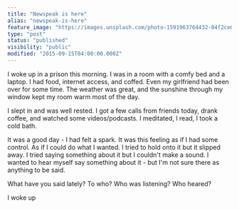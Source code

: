 ```yaml
---
title: "Newspeak is here"
alias: "newspeak-is-here"
feature_image: "https://images.unsplash.com/photo-1591963764432-04f2ce0c8373?ixlib=rb-1.2.1&q=80&fm=jpg&crop=entropy&cs=tinysrgb&w=2000&fit=max&ixid=eyJhcHBfaWQiOjExNzczfQ"
type: "post"
status: "published"
visibility: "public"
modified: "2015-09-15T04:00:00.000Z"
---
```


<p>I woke up in a prison this morning. I was in a room with a comfy bed and a laptop. I had food, internet access, and coffed. Even my girlfriend had been over for some time. The weather was great, and the sunshine through my window kept my room warm most of the day.</p><p>I slept in and was well rested. I got a few calls from friends today, drank coffee, and watched some videos/podcasts. I meditated, I read, I took a cold bath.</p><p>It was a good day - I had felt a spark. It was this feeling as if I had some control. As if I could do what I wanted. I tried to hold onto it but it slipped away. I tried saying something about it but I couldn't make a sound. I wanted to hear myself say something about it - but I'm not sure there as anything to be said.</p><p>What have you said lately? To who? Who was listening? Who heared?</p><p>I woke up</p>
